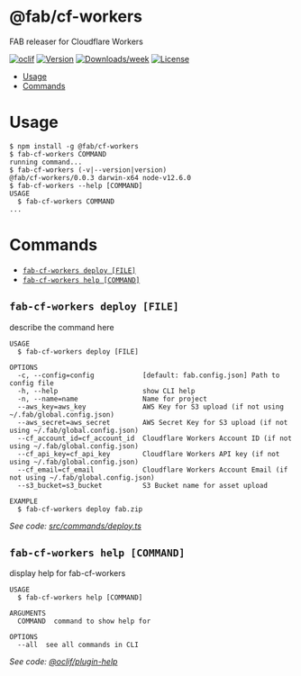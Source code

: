 @fab/cf-workers
===============

FAB releaser for Cloudflare Workers

[![oclif](https://img.shields.io/badge/cli-oclif-brightgreen.svg)](https://oclif.io)
[![Version](https://img.shields.io/npm/v/@fab/cf-workers.svg)](https://npmjs.org/package/@fab/cf-workers)
[![Downloads/week](https://img.shields.io/npm/dw/@fab/cf-workers.svg)](https://npmjs.org/package/@fab/cf-workers)
[![License](https://img.shields.io/npm/l/@fab/cf-workers.svg)](https://github.com/fab-spec/fab/blob/master/package.json)

<!-- toc -->
* [Usage](#usage)
* [Commands](#commands)
<!-- tocstop -->
# Usage
<!-- usage -->
```sh-session
$ npm install -g @fab/cf-workers
$ fab-cf-workers COMMAND
running command...
$ fab-cf-workers (-v|--version|version)
@fab/cf-workers/0.0.3 darwin-x64 node-v12.6.0
$ fab-cf-workers --help [COMMAND]
USAGE
  $ fab-cf-workers COMMAND
...
```
<!-- usagestop -->
# Commands
<!-- commands -->
* [`fab-cf-workers deploy [FILE]`](#fab-cf-workers-deploy-file)
* [`fab-cf-workers help [COMMAND]`](#fab-cf-workers-help-command)

## `fab-cf-workers deploy [FILE]`

describe the command here

```
USAGE
  $ fab-cf-workers deploy [FILE]

OPTIONS
  -c, --config=config            [default: fab.config.json] Path to config file
  -h, --help                     show CLI help
  -n, --name=name                Name for project
  --aws_key=aws_key              AWS Key for S3 upload (if not using ~/.fab/global.config.json)
  --aws_secret=aws_secret        AWS Secret Key for S3 upload (if not using ~/.fab/global.config.json)
  --cf_account_id=cf_account_id  Cloudflare Workers Account ID (if not using ~/.fab/global.config.json)
  --cf_api_key=cf_api_key        Cloudflare Workers API key (if not using ~/.fab/global.config.json)
  --cf_email=cf_email            Cloudflare Workers Account Email (if not using ~/.fab/global.config.json)
  --s3_bucket=s3_bucket          S3 Bucket name for asset upload

EXAMPLE
  $ fab-cf-workers deploy fab.zip
```

_See code: [src/commands/deploy.ts](https://github.com/fab-spec/fab/blob/v0.0.3/src/commands/deploy.ts)_

## `fab-cf-workers help [COMMAND]`

display help for fab-cf-workers

```
USAGE
  $ fab-cf-workers help [COMMAND]

ARGUMENTS
  COMMAND  command to show help for

OPTIONS
  --all  see all commands in CLI
```

_See code: [@oclif/plugin-help](https://github.com/oclif/plugin-help/blob/v2.1.6/src/commands/help.ts)_
<!-- commandsstop -->
